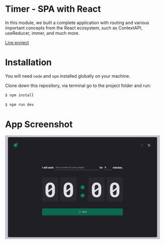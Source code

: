 # Timer - SPA with React

In this module, we built a complete application with routing and various important concepts from the React ecosystem, such as ContextAPI, useReducer, immer, and much more.

[Live project](timer-bootcamp-ignite.vercel.app)

# Installation

You will need `node` and `npm` installed globally on your machine.

Clone down this repository, via terminal go to the project folder and run:

```bash
$ npm install
```

```bash
$ npm run dev
```

# App Screenshot

[![App Screenshot](https://raw.githubusercontent.com/edbonamigo/bootcamp-rocketseat/master/timer-ignite/src/assets/timer-ignite.png)](timer-bootcamp-ignite.vercel.app)